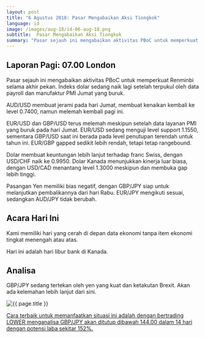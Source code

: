 ```yaml
---
layout: post
title: "6 Agustus 2018: Pasar Mengabaikan Aksi Tiongkok"
language: id
image: /images/aug-18/id-06-aug-18.png
subtitle:  Pasar Mengabaikan Aksi Tiongkok
summary: "Pasar sejauh ini mengabaikan aktivitas PBoC untuk memperkuat Renminbi selama akhir pekan. Indeks dolar sedang naik lagi setelah terpukul oleh data payroll dan manufaktur PMI Jumat yang buruk"
---
```

## Laporan Pagi: 07.00 London

Pasar sejauh ini mengabaikan aktivitas PBoC untuk memperkuat Renminbi selama akhir pekan. Indeks dolar sedang naik lagi setelah terpukul oleh data payroll dan manufaktur PMI Jumat yang buruk.

AUD/USD membuat jerami pada hari Jumat, membuat kenaikan kembali ke level 0.7400, namun melemah kembali pagi ini.

EUR/USD dan GBP/USD terus melemah meskipun setelah data layanan PMI yang buruk pada hari Jumat. EUR/USD sedang menguji level support 1.1550, sementara GBP/USD saat ini berada pada level penutupan terendah untuk tahun ini. EUR/GBP gapped sedikit lebih rendah, tetapi tetap rangebound.

Dolar membuat keuntungan lebih lanjut terhadap franc Swiss, dengan USD/CHF naik ke 0.9950. Dolar Kanada menunjukkan kinerja luar biasa, dengan USD/CAD menantang level 1.3000 meskipun dan membuka gap lebih tinggi.

Pasangan Yen memiliki bias negatif, dengan GBP/JPY siap untuk melanjutkan pembalikannya dari hari Rabu. EUR/JPY mengikuti sesuai, sedangkan AUD/JPY tidak berubah.

## Acara Hari Ini

Kami memiliki hari yang cerah di depan data ekonomi tanpa item ekonomi tingkat menengah atau atas.

Hari ini adalah hari libur bank di Kanada.

## Analisa

GBP/JPY sedang tertekan oleh yen yang kuat dan ketakutan Brexit. Akan ada kelemahan lebih lanjut dari sini.

<img src="{{ site.url }}/images/aug-18/id-06-aug-18.png" alt="{{ page.title }}" title="{{ page.title }}">

<a href="%LINK%%currency=USD&market=forex&underlying=frxGBPJPY&formname=higherlower&duration_amount=14&duration_units=d&amount=10&amount_type=stake&expiry_type=duration&barrier=144.00" target="_blank" rel="noopener noreferrer nofollow">Cara terbaik untuk memanfaatkan situasi ini adalah dengan bertrading LOWER menganalisa GBP/JPY akan ditutup dibawah 144.00 dalam 14 hari dengan potensi laba sekitar 152%.</a>
